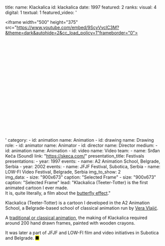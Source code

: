 title: 
    name: Klackalica
id: klackalica
date: 1997
featured: 2
ranks:
    visual: 4
    digital: 1
    textual: 1
featured_video: '<style>.codegena{position:relative;width:100%;height:0;padding-bottom:75%;}.codegena iframe{position:absolute;top:0;left:0;width:100%;height:100%;}</style><div class="codegena"><iframe width="500" height="375" src="https://www.youtube.com/embed/9ScyVvclC3M?&theme=dark&autohide=2&cc_load_policy=1"frameborder="0"></iframe></div>'
category: 
    - id: animation
      name: Animation
    - id: drawing
      name: Drawing
role:
    - id: animator
      name: Animator
    - id: director
      name: Director
medium:
    - id: animation
      name: Animation
    - id: video
      name: Video
team:
    - name: Srđan Keča (Sound)
      link: "https://skeca.com/"
presentation_title: Festivals
presentations:
    - year: 1997
      events:
        - name: <span class='italic-style'>A2 Animation School</span>, Belgrade, Serbia
    - year: 2002
      events:
        - name: <span class='italic-style'>JFJF Festival</span>, Subotica, Serbia
        - name: <span class='italic-style'>LOW-FI Video Festival</span>, Belgrade, Serbia
img_to_show: 2       
img_data:
    - size: "900x673"
      caption: "Selected Frame"
    - size: "900x673"
      caption: "Selected Frame"
lead: "<span class='italic-style'>Klackalica</span> (<span class='italic-style'>Teeter-Totter</span>) is the first animated cartoon I ever made.<br>It is, quite literally, a film about the <a href='https://en.wikipedia.org/wiki/Butterfly_effect' target='_blank'>butterfly effect</a>."

 <span class='italic-style'>Klackalica</span> (<span class='italic-style'>Teeter-Totter</span>) is a cartoon I developed in the A2 Animation School, a Belgrade-based school of classical animation run by <a href='https://www.imdb.com/name/nm0900589/' target='_blank'>Vera Vlajić</a>. 
 
 A <a href='https://en.wikipedia.org/wiki/Traditional_animation' target='_blank'>traditional or classical animation</a>, the making of <span class='italic-style'>Klackalica</span> required around 200 hand drawn frames, painted with wooden crayons.
 
 It was later a part of JFJF and LOW-FI film and video initiatives in Subotica and Belgrade. <mark>&#9632;</mark>